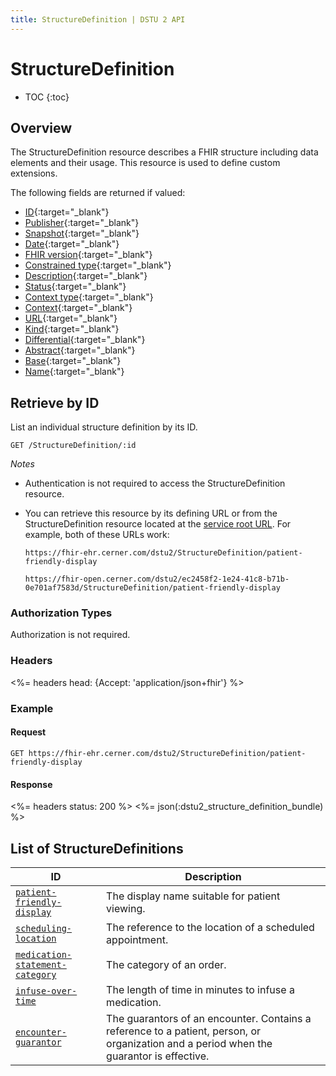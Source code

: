 ```yaml
---
title: StructureDefinition | DSTU 2 API
---
```


# StructureDefinition

* TOC
{:toc}

## Overview

The StructureDefinition resource describes a FHIR structure including data elements and their usage. This resource is used to define custom extensions.

The following fields are returned if valued:

* [ID](https://hl7.org/fhir/dstu2/resource-definitions.html#Resource.id){:target="_blank"}
* [Publisher](https://hl7.org/fhir/DSTU2/structuredefinition-definitions.html#StructureDefinition.publisher){:target="_blank"}
* [Snapshot](https://hl7.org/fhir/DSTU2/structuredefinition-definitions.html#StructureDefinition.snapshot){:target="_blank"}
* [Date](https://hl7.org/fhir/DSTU2/structuredefinition-definitions.html#StructureDefinition.date){:target="_blank"}
* [FHIR version](https://hl7.org/fhir/DSTU2/structuredefinition-definitions.html#StructureDefinition.fhirVersion){:target="_blank"}
* [Constrained type](https://hl7.org/fhir/DSTU2/structuredefinition-definitions.html#StructureDefinition.constrainedType){:target="_blank"}
* [Description](https://hl7.org/fhir/DSTU2/structuredefinition-definitions.html#StructureDefinition.description){:target="_blank"}
* [Status](https://hl7.org/fhir/DSTU2/structuredefinition-definitions.html#StructureDefinition.status){:target="_blank"}
* [Context type](https://hl7.org/fhir/DSTU2/structuredefinition-definitions.html#StructureDefinition.contextType){:target="_blank"}
* [Context](https://hl7.org/fhir/DSTU2/structuredefinition-definitions.html#StructureDefinition.context){:target="_blank"}
* [URL](https://hl7.org/fhir/DSTU2/structuredefinition-definitions.html#StructureDefinition.url){:target="_blank"}
* [Kind](https://hl7.org/fhir/DSTU2/structuredefinition-definitions.html#StructureDefinition.kind){:target="_blank"}
* [Differential](https://hl7.org/fhir/DSTU2/structuredefinition-definitions.html#StructureDefinition.differential){:target="_blank"}
* [Abstract](https://hl7.org/fhir/DSTU2/structuredefinition-definitions.html#StructureDefinition.abstract){:target="_blank"}
* [Base](https://hl7.org/fhir/DSTU2/structuredefinition-definitions.html#StructureDefinition.base){:target="_blank"}
* [Name](https://hl7.org/fhir/DSTU2/structuredefinition-definitions.html#StructureDefinition.name){:target="_blank"}

## Retrieve by ID

List an individual structure definition by its ID.

    GET /StructureDefinition/:id

_Notes_

* Authentication is not required to access the StructureDefinition resource.
* You can retrieve this resource by its defining URL or from the StructureDefinition resource located at the [service root URL](../../#service-root-url). For example, both of these URLs work:

    `https://fhir-ehr.cerner.com/dstu2/StructureDefinition/patient-friendly-display`

    `https://fhir-open.cerner.com/dstu2/ec2458f2-1e24-41c8-b71b-0e701af7583d/StructureDefinition/patient-friendly-display`

### Authorization Types

Authorization is not required.

### Headers

<%= headers head: {Accept: 'application/json+fhir'} %>

### Example

#### Request

    GET https://fhir-ehr.cerner.com/dstu2/StructureDefinition/patient-friendly-display

#### Response

<%= headers status: 200 %>
<%= json(:dstu2_structure_definition_bundle) %>

## List of StructureDefinitions

ID                                |  Description
----------------------------------|----------------------------------------------
[`patient-friendly-display`]      |  The display name suitable for patient viewing.
[`scheduling-location`]           |  The reference to the location of a scheduled appointment.
[`medication-statement-category`] |  The category of an order.
[`infuse-over-time`]              |  The length of time in minutes to infuse a medication.
[`encounter-guarantor`]           |  The guarantors of an encounter. Contains a reference to a patient, person, or organization and a period when the guarantor is effective.

[`patient-friendly-display`]: https://fhir-ehr.cerner.com/dstu2/StructureDefinition/patient-friendly-display?_format=json
[`scheduling-location`]: https://fhir-ehr.cerner.com/dstu2/StructureDefinition/scheduling-location?_format=json
[`medication-statement-category`]: https://fhir-ehr.cerner.com/dstu2/StructureDefinition/medication-statement-category?_format=json
[`infuse-over-time`]: https://fhir-ehr.cerner.com/dstu2/StructureDefinition/infuse-over-time?_format=json
[`encounter-guarantor`]: https://fhir-ehr.cerner.com/dstu2/StructureDefinition/encounter-guarantor?_format=json
